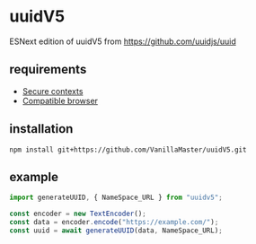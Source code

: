 # uuidV5
ESNext edition of uuidV5 from https://github.com/uuidjs/uuid

## requirements
- [Secure contexts](https://developer.mozilla.org/en-US/docs/Web/Security/Secure_Contexts)
- [Compatible browser](https://developer.mozilla.org/en-US/docs/Web/API/Crypto/subtle#browser_compatibility)

## installation
```
npm install git+https://github.com/VanillaMaster/uuidV5.git
```

## example
```js
import generateUUID, { NameSpace_URL } from "uuidv5";

const encoder = new TextEncoder();
const data = encoder.encode("https://example.com/");
const uuid = await generateUUID(data, NameSpace_URL);
```